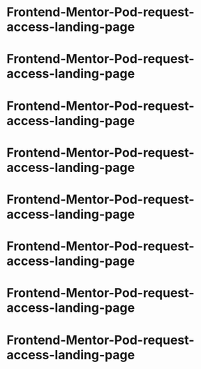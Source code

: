 # Frontend-Mentor-Pod-request-access-landing-page
# Frontend-Mentor-Pod-request-access-landing-page
# Frontend-Mentor-Pod-request-access-landing-page
# Frontend-Mentor-Pod-request-access-landing-page
# Frontend-Mentor-Pod-request-access-landing-page
# Frontend-Mentor-Pod-request-access-landing-page
# Frontend-Mentor-Pod-request-access-landing-page
# Frontend-Mentor-Pod-request-access-landing-page

